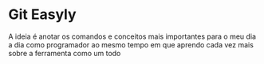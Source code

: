 # Git Easyly

A ideia é anotar os comandos e conceitos mais importantes para o meu dia a dia como programador ao mesmo tempo em que aprendo cada vez mais sobre a ferramenta como um todo
